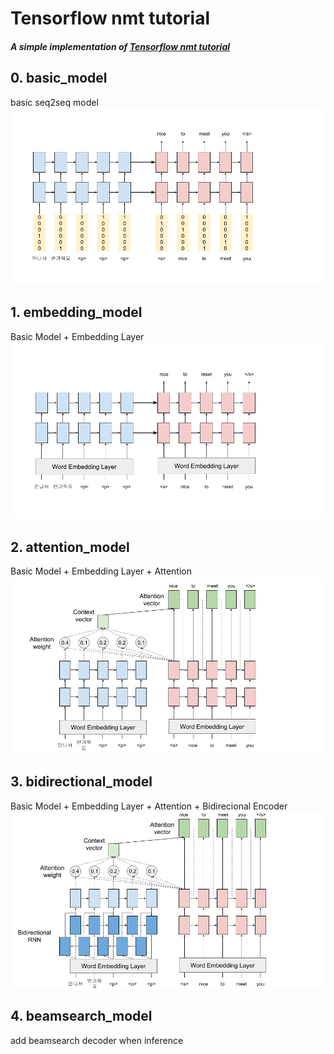 # Tensorflow nmt tutorial
##### A simple implementation of [Tensorflow nmt tutorial](https://github.com/tensorflow/nmt)

## 0. basic_model
basic seq2seq model<br>
<img src="image/0_basic.png" alt="basic seq2seq model" width="800px"/>


## 1. embedding_model
Basic Model + Embedding Layer<br>
<img src="image/1_embedding.png" alt="Basic Model + Embedding Layer" width="800px"/>


## 2. attention_model
Basic Model + Embedding Layer + Attention<br>
<img src="image/2_attention.png" alt="Basic Model + Embedding Layer + Attention" width="800px"/>


## 3. bidirectional_model
Basic Model + Embedding Layer + Attention + Bidirecional Encoder<br>
<img src="image/3_bidirectional.png" alt="Basic Model + Embedding Layer + Attention + Bidirecional Encoder" width="800px"/>


## 4. beamsearch_model
add beamsearch decoder when inference


